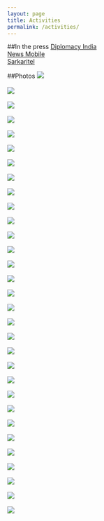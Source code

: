 ```yaml
---
layout: page
title: Activities
permalink: /activities/
---
```

##In the press
<a href="http://diplomacyindia.com/2792-2792/" target="_blank">Diplomacy India</a><br>
<a href="http://www.newsmobile.in/articles/2015/03/26/chilean-biz-leaders-mission-delhi/" target="_blank">News Mobile</a><br>
<a href="http://www.sarkaritel.com/chilean-women-entrepreneurs-in-delhi-to-further-trade-ties-188372/" target="_blank">Sarkaritel</a>

##Photos
<img src="{{ site.baseurl }}/img/gallery/1.jpg"><br><br>
<img src="{{ site.baseurl }}/img/gallery/2.jpg"><br><br>
<img src="{{ site.baseurl }}/img/gallery/3.jpg"><br><br>
<img src="{{ site.baseurl }}/img/gallery/4.jpg"><br><br>
<img src="{{ site.baseurl }}/img/gallery/5.jpg"><br><br>
<img src="{{ site.baseurl }}/img/gallery/6.jpg"><br><br>
<img src="{{ site.baseurl }}/img/gallery/7.jpg"><br><br>
<img src="{{ site.baseurl }}/img/gallery/8.jpg"><br><br>
<img src="{{ site.baseurl }}/img/gallery/9.jpg"><br><br>
<img src="{{ site.baseurl }}/img/gallery/10.jpg"><br><br>
<img src="{{ site.baseurl }}/img/gallery/11.jpg"><br><br>
<img src="{{ site.baseurl }}/img/gallery/12.jpg"><br><br>
<img src="{{ site.baseurl }}/img/gallery/13.jpg"><br><br>
<img src="{{ site.baseurl }}/img/gallery/14.jpg"><br><br>
<img src="{{ site.baseurl }}/img/gallery/15.jpg"><br><br>
<img src="{{ site.baseurl }}/img/gallery/16.jpg"><br><br>
<img src="{{ site.baseurl }}/img/gallery/17.jpg"><br><br>
<img src="{{ site.baseurl }}/img/gallery/18.jpg"><br><br>
<img src="{{ site.baseurl }}/img/gallery/19.jpg"><br><br>
<img src="{{ site.baseurl }}/img/gallery/20.jpg"><br><br>
<img src="{{ site.baseurl }}/img/gallery/21.jpg"><br><br>
<img src="{{ site.baseurl }}/img/gallery/22.jpg"><br><br>
<img src="{{ site.baseurl }}/img/gallery/23.jpg"><br><br>
<img src="{{ site.baseurl }}/img/gallery/24.jpg"><br><br>
<img src="{{ site.baseurl }}/img/gallery/25.jpg"><br><br>
<img src="{{ site.baseurl }}/img/gallery/26.jpg"><br><br>
<img src="{{ site.baseurl }}/img/gallery/27.jpg"><br><br>
<img src="{{ site.baseurl }}/img/gallery/28.jpg"><br><br>
<img src="{{ site.baseurl }}/img/gallery/29.jpg"><br><br>
<img src="{{ site.baseurl }}/img/gallery/30.jpg"><br><br>
<img src="{{ site.baseurl }}/img/gallery/31.jpg"><br><br>